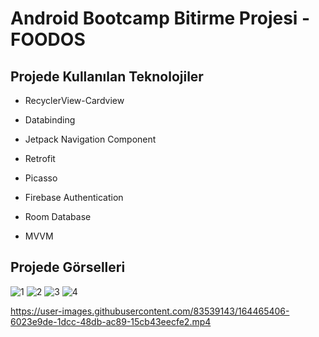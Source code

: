 # Android Bootcamp Bitirme Projesi - FOODOS

## Projede Kullanılan Teknolojiler 

- RecyclerView-Cardview

- Databinding

- Jetpack Navigation Component

- Retrofit

- Picasso

- Firebase Authentication

- Room Database

- MVVM

## Projede Görselleri

![1](https://user-images.githubusercontent.com/83539143/164465797-f7aabe1e-314f-465f-b4be-1bdf523b33c0.PNG)
![2](https://user-images.githubusercontent.com/83539143/164465958-430a8df8-1a8a-4994-847e-91c1acb124f2.PNG)
![3](https://user-images.githubusercontent.com/83539143/164465967-f893ded8-ddac-4487-9133-1591492d7b63.PNG)
![4](https://user-images.githubusercontent.com/83539143/164465981-31777fe4-5d65-4fdd-98f6-1aab6186b4f8.PNG)

https://user-images.githubusercontent.com/83539143/164465406-6023e9de-1dcc-48db-ac89-15cb43eecfe2.mp4

